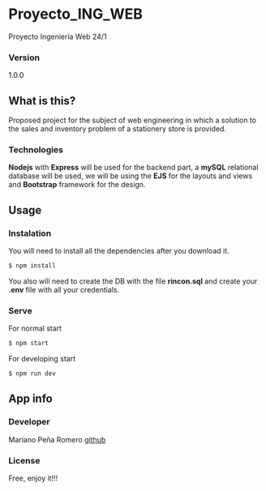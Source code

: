 # Proyecto_ING_WEB
Proyecto Ingeniería Web 24/1

### Version

1.0.0

## What is this?

Proposed project for the subject of web engineering in which a solution to the sales and inventory problem of a stationery store is provided.


### Technologies

**Nodejs** with **Express** will be used for the backend part, a **mySQL** relational database will be used, we will be using the **EJS** for the layouts and views and **Bootstrap** framework for the design.

## Usage

### Instalation

You will need to install all the dependencies after you download it.

```sh
$ npm install
```

You also will need to create the DB with the file **rincon.sql** and create your **.env** file with all your credentials.

### Serve

For normal start

```sh
$ npm start
```

For developing start

```sh
$ npm run dev
```

## App info

### Developer

Mariano Peña Romero
[github](https://github.com/Mariojoestar33)

### License

Free, enjoy it!!!
